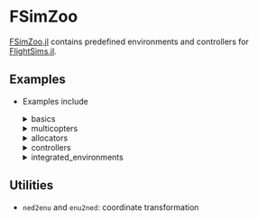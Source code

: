 # FSimZoo
[FSimZoo.jl](https://github.com/JinraeKim/FSimZoo.jl)
contains predefined environments and controllers for [FlightSims.jl](https://github.com/JinraeKim/FlightSims.jl).

## Examples
- Examples include

    <details>
    <summary>basics</summary>

    - (Linear system) `LinearSystem`
    - (A simple integrator) `SingleIntegrator`
    - (Reference model) `ReferenceModel`
    - (Nonlinear polynomial system) `TwoDimensionalNonlinearPolynomialSystem`
        - [T. Bian and Z.-P. Jiang, “Value Iteration, Adaptive Dynamic Programming, and Optimal Control of Nonlinear Systems,” in 2016 IEEE 55th Conference on Decision and Control (CDC), Las Vegas, NV, USA, Dec. 2016, pp. 3375–3380. doi: 10.1109/CDC.2016.7798777.](https://ieeexplore.ieee.org/document/7798777)
    - (Nonlinear oscillator) `TwoDimensionalNonlinearOscillator`
        - [J. A. Primbs, “Nonlinear Optimal Control: A Receding Horizon Approach,” California Institute of Technology, Pasadena, California, 1999.](https://thesis.library.caltech.edu/4124/)
    - (Multiple Envs) `MultipleEnvs` for multi-agent simulation

    </details>

    <details>
    <summary>multicopters</summary>

    - (Hexacopter) `LeeHexacopter`, `LeeQuadcopter` (**currently maintained**)
    - (Quadcopter) `IslamQuadcopter`, `GoodarziQuadcopter`

    </details>

    <details>
    <summary>allocators</summary>

    - (Moore-Penrose pseudo inverse control allocation) `PseudoInverseAllocator`

    </details>

    <details>
    <summary>controllers</summary>

    - (Linear quadratic regulator) `LQR`
    - (Proportional-Integral-Derivative controller) `PID`
        - Note that the derivative term is obtained via second-order filter.
    - (For multicopter position tracking)
        - `BacksteppingPositionController` (control input: `T_dot`, `M`)
        - `GeometricTrackingController` (control input: `T`, `M`)
        - `InnerLoopGeometricTrackingController` and `OuterLoopGeometricTrackingController` (based on `GeometricTrackingController` but seperated for a hierarchical structure)
    - (Pure proportional navigation guidance) `PPNG`

    </details>

    <details>
    <summary>integrated_environments</summary>

    - (Backstepping Position Controller + Static Allocator + Multicopter) `BacksteppingPositionController_StaticAllocator_Multicopter`
        - For example, `BacksteppingPositionController` (backstepping position controller) + `PseudoInverseAllocator` (pseudo-inverse allocator, a static allocator) + `LeeHexacopter` (hexacopter, a multicopter)
    - (Linear system + single integrator) `LinearSystem_SingleIntegrator` (WIP)
    - See `src/environments/integrated_environments`.

    </details>


## Utilities
- `ned2enu` and `enu2ned`: coordinate transformation

